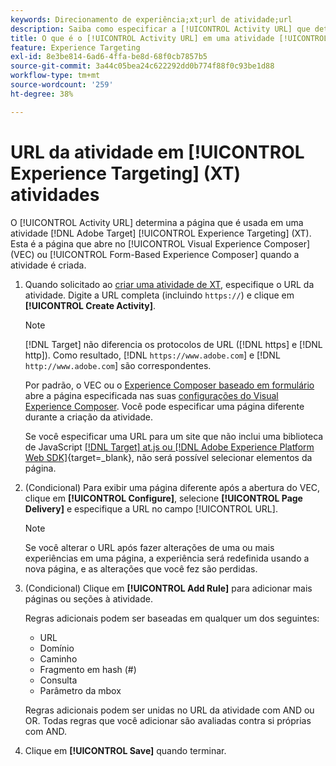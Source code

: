 ```yaml
---
keywords: Direcionamento de experiência;xt;url de atividade;url
description: Saiba como especificar a [!UICONTROL Activity URL] que determina a página que é usada no teste e que é aberta quando a atividade [!UICONTROL Experience Targeting] é criada usando  [!DNL Adobe Target].
title: O que é o [!UICONTROL Activity URL] em uma atividade [!UICONTROL Experience Targeting] (XT)?
feature: Experience Targeting
exl-id: 8e3be814-6ad6-4ffa-be8d-68f0cb7857b5
source-git-commit: 3a44c05bea24c622292dd0b774f88f0c93be1d88
workflow-type: tm+mt
source-wordcount: '259'
ht-degree: 38%

---
```


# URL da atividade em [!UICONTROL Experience Targeting] (XT) atividades

O [!UICONTROL Activity URL] determina a página que é usada em uma atividade [!DNL Adobe Target] [!UICONTROL Experience Targeting] (XT). Esta é a página que abre no [!UICONTROL Visual Experience Composer] (VEC) ou [!UICONTROL Form-Based Experience Composer] quando a atividade é criada.

1. Quando solicitado ao [criar uma atividade de XT](/help/main/c-activities/t-experience-target/t-xt-create/xt-create.md), especifique o URL da atividade. Digite a URL completa (incluindo `https://`) e clique em **[!UICONTROL Create Activity]**.

   >[!NOTE]
   >
   >[!DNL Target] não diferencia os protocolos de URL ([!DNL https] e [!DNL http]). Como resultado, [!DNL `https://www.adobe.com`] e [!DNL `http://www.adobe.com`] são correspondentes.
   >
   >Por padrão, o VEC ou o [Experience Composer baseado em formulário](/help/main/c-experiences/form-experience-composer.md) abre a página especificada nas suas [configurações do Visual Experience Composer](/help/main/administrating-target/visual-experience-composer-set-up.md). Você pode especificar uma página diferente durante a criação da atividade.
   >
   >Se você especificar uma URL para um site que não inclui uma biblioteca de JavaScript [[!DNL Target] at.js ou [!DNL Adobe Experience Platform Web SDK]](https://experienceleague.adobe.com/docs/target-dev/developer/client-side/overview.html){target=_blank}, não será possível selecionar elementos da página.

1. (Condicional) Para exibir uma página diferente após a abertura do VEC, clique em **[!UICONTROL Configure]**, selecione **[!UICONTROL Page Delivery]** e especifique a URL no campo [!UICONTROL URL].

   >[!NOTE]
   >
   >Se você alterar o URL após fazer alterações de uma ou mais experiências em uma página, a experiência será redefinida usando a nova página, e as alterações que você fez são perdidas.

1. (Condicional) Clique em **[!UICONTROL Add Rule]** para adicionar mais páginas ou seções à atividade.

   Regras adicionais podem ser baseadas em qualquer um dos seguintes:

   * URL
   * Domínio
   * Caminho
   * Fragmento em hash (#)
   * Consulta
   * Parâmetro da mbox

   Regras adicionais podem ser unidas no URL da atividade com AND ou OR. Todas regras que você adicionar são avaliadas contra si próprias com AND.

1. Clique em **[!UICONTROL Save]** quando terminar.
